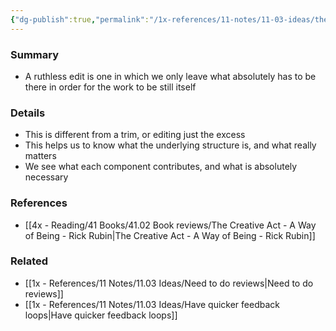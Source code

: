 ```yaml
---
{"dg-publish":true,"permalink":"/1x-references/11-notes/11-03-ideas/the-ruthless-edit/","title":"The ruthless edit"}
---
```



### Summary
- A ruthless edit is one in which we only leave what absolutely has to be there in order for the work to be still itself

### Details
- This is different from a trim, or editing just the excess
- This helps us to know what the underlying structure is, and what really matters
- We see what each component contributes, and what is absolutely necessary

### References
- [[4x - Reading/41 Books/41.02 Book reviews/The Creative Act - A Way of Being - Rick Rubin\|The Creative Act - A Way of Being - Rick Rubin]]

### Related
- [[1x - References/11 Notes/11.03 Ideas/Need to do reviews\|Need to do reviews]]
- [[1x - References/11 Notes/11.03 Ideas/Have quicker feedback loops\|Have quicker feedback loops]]

